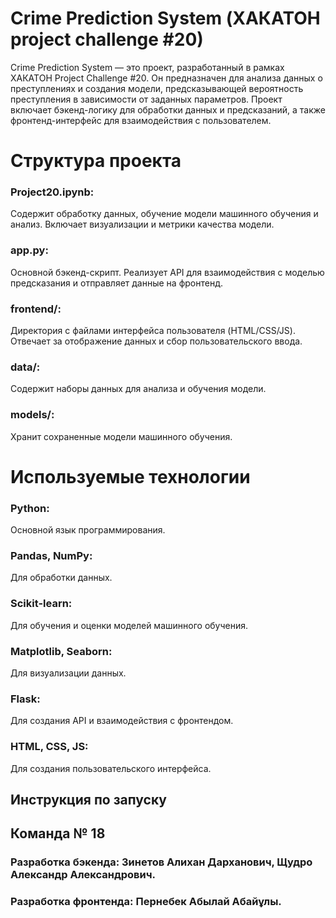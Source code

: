 # Crime Prediction System (ХАКАТОН project challenge #20)
Crime Prediction System — это проект, разработанный в рамках ХАКАТОН Project Challenge #20. Он предназначен для анализа данных о преступлениях и создания модели, предсказывающей вероятность преступления в зависимости от заданных параметров. Проект включает бэкенд-логику для обработки данных и предсказаний, а также фронтенд-интерфейс для взаимодействия с пользователем.


# Структура проекта
### Project20.ipynb:
Содержит обработку данных, обучение модели машинного обучения и анализ. Включает визуализации и метрики качества модели.

### app.py:
Основной бэкенд-скрипт. Реализует API для взаимодействия с моделью предсказания и отправляет данные на фронтенд.

### frontend/:
Директория с файлами интерфейса пользователя (HTML/CSS/JS). Отвечает за отображение данных и сбор пользовательского ввода.

### data/:
Содержит наборы данных для анализа и обучения модели.

### models/:
Хранит сохраненные модели машинного обучения.


# Используемые технологии
### Python: 
Основной язык программирования.

### Pandas, NumPy: 
Для обработки данных.

### Scikit-learn: 
Для обучения и оценки моделей машинного обучения.

### Matplotlib, Seaborn: 
Для визуализации данных.

### Flask: 
Для создания API и взаимодействия с фронтендом.

### HTML, CSS, JS:
Для создания пользовательского интерфейса.

## Инструкция по запуску

## Команда № 18
### Paзработка бэкенда: Зинетов Алихан Дарханович, Щудро Александр Александрович.
### Разработка фронтенда: Пернебек Абылай Абайұлы.




